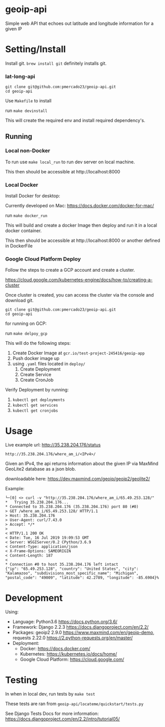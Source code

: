 # geoip-api

Simple web API that echoes out latitude and longitude information for a given IP

# Setting/Install

Install git. `brew install git` definitely installs git.

### lat-long-api


```
git clone git@github.com:pmercado23/geoip-api.git
cd geoip-api

```


Use `Makefile` to install

run `make devinstall`

This will create the required env and install required dependency's.


## Running

### Local non-Docker

To run use `make local_run` to run dev server on local machine.

This then should be accessible at http://localhost:8000


### Local Docker

Install Docker for desktop:

Currently developed on Mac: https://docs.docker.com/docker-for-mac/

run `make docker_run`

This will build and create a docker Image then deploy
and run it in a local docker container.

This then should be accessible at http://localhost:8000 or another defined in DockerFile


### Google Cloud Platform Deploy

Follow the steps to create a GCP account and create a cluster.

https://cloud.google.com/kubernetes-engine/docs/how-to/creating-a-cluster

Once cluster is created, you can access the cluster via the console and download git.

```
git clone git@github.com:pmercado23/geoip-api.git
cd geoip-api

```

for running on GCP:

run `make delpoy_gcp`

This will do the following steps:

1. Create Docker Image at `gcr.io/test-project-245416/geoip-app`
2. Push docker image up
3. using `.yaml` files located in `deploy/`
    1. Create Deployment
    2. Create Service
    3. Create CronJob

Verify Deployment by running:

1. `kubectl get deployments`
2. `kubectl get services`
3. `kubectl get cronjobs`


# Usage

Live example url:   http://35.238.204.176/status

`http://35.238.204.176/where_am_i/<IPv4>/`

Given an IPv4, the api returns information about the given IP via MaxMind GeoLite2 database as a json blob.

downloadable here: https://dev.maxmind.com/geoip/geoip2/geolite2/

Example:

```
└─[0] <> curl -v "http://35.238.204.176/where_am_i/65.49.253.128/"
*   Trying 35.238.204.176...
* Connected to 35.238.204.176 (35.238.204.176) port 80 (#0)
> GET /where_am_i/65.49.253.128/ HTTP/1.1
> Host: 35.238.204.176
> User-Agent: curl/7.43.0
> Accept: */*
>
< HTTP/1.1 200 OK
< Date: Tue, 16 Jul 2019 19:09:53 GMT
< Server: WSGIServer/0.2 CPython/3.6.9
< Content-Type: application/json
< X-Frame-Options: SAMEORIGIN
< Content-Length: 187
<
* Connection #0 to host 35.238.204.176 left intact
{"ip": "65.49.253.128", "country": "United States", "city": "Kalamazoo", "subdivisions_most_specific_name": "Michigan", "postal_code": "49009", "latitude": 42.2789, "longitude": -85.6904}%

```

# Development

Using:
- Language: Python3.6 https://docs.python.org/3.6/
- Framework: Django 2.2.3 https://docs.djangoproject.com/en/2.2/
- Packages: geoip2 2.9.0 https://www.maxmind.com/en/geoip-demo, requests 2.22.0 https://2.python-requests.org/en/master/
- Deployment:
   - Docker: https://docs.docker.com/
   - Kubernetes: https://kubernetes.io/docs/home/
   - Google Cloud Platform: https://cloud.google.com/

# Testing

In when in local dev, run tests by `make test`

These tests are ran from `geoip-api/locateme/quickstart/tests.py`

See Django Tests Docs for more information: https://docs.djangoproject.com/en/2.2/intro/tutorial05/
